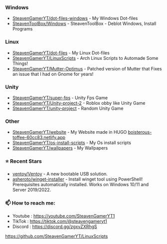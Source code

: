 ### Windows

- [SteavenGamerYT/dot-files-windows](https://github.com/SteavenGamerYT/dot-files-windows) - My Windows Dot-files
- [SteavenToolBox/Windows](https://github.com/SteavenToolBox/Windows) - SteavenToolBox - Deblot Windows, Install Programs

### Linux

- [SteavenGamerYT/dot-files](https://github.com/SteavenGamerYT/dot-files) - My Linux Dot-files
- [SteavenGamerYT/LinuxScripts](https://github.com/SteavenGamerYT/LinuxScripts) - Arch Linux Scripts to Automade Some Things!
- [SteavenGamerYT/Mutter-Optimus](https://github.com/SteavenGamerYT/Mutter-Optimus) - Patched version of Mutter that Fixes an issue that I had on Gnome for years!

### Unity

- [SteavenGamerYT/super-fps](https://github.com/SteavenGamerYT/super-fps) - Unity Fps Game
- [SteavenGamerYT/Unity-project-2](https://github.com/SteavenGamerYT/Unity-project-2) - Roblox obby like Unity Game
- [SteavenGamerYT/unity-project](https://github.com/SteavenGamerYT/unity-project) - Random Unity Game

### Other

- [SteavenGamerYT/website](https://github.com/SteavenGamerYT/website) - My Website made in HUGO [boisterous-toffee-60cc83.netlify.app](https://boisterous-toffee-60cc83.netlify.app)
- [SteavenGamerYT/os-install-scripts](https://github.com/SteavenGamerYT/os-install-scripts) - My Os install scripts
- [SteavenGamerYT/wallpapers](https://github.com/SteavenGamerYT/wallpapers) - My Wallpapers

### ⭐ Recent Stars

- [ventoy/Ventoy](https://github.com/ventoy/Ventoy) - A new bootable USB solution.
- [asheroto/winget-installer](https://github.com/asheroto/winget-installer) - Install winget tool using PowerShell! Prerequisites automatically installed. Works on Windows 10/11 and Server 2019/2022.
### 📫 How to reach me:
  - Youtube   : <https://youtube.com/SteavenGamerYT1>
  - TikTok    : <https://tiktok.com/@steavengameryt1>
  - Discord   : <https://discord.gg/zgxvZXRhgS>

https://github.com/SteavenGamerYT/LinuxScripts